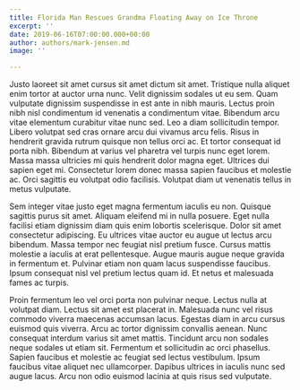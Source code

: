 ```yaml
---
title: Florida Man Rescues Grandma Floating Away on Ice Throne
excerpt: ''
date: 2019-06-16T07:00:00.000+00:00
author: authors/mark-jensen.md
image: ''

---
```

Justo laoreet sit amet cursus sit amet dictum sit amet. Tristique nulla aliquet enim tortor at auctor urna nunc. Velit dignissim sodales ut eu sem. Quam vulputate dignissim suspendisse in est ante in nibh mauris. Lectus proin nibh nisl condimentum id venenatis a condimentum vitae. Bibendum arcu vitae elementum curabitur vitae nunc sed. Leo a diam sollicitudin tempor. Libero volutpat sed cras ornare arcu dui vivamus arcu felis. Risus in hendrerit gravida rutrum quisque non tellus orci ac. Et tortor consequat id porta nibh. Bibendum at varius vel pharetra vel turpis nunc eget lorem. Massa massa ultricies mi quis hendrerit dolor magna eget. Ultrices dui sapien eget mi. Consectetur lorem donec massa sapien faucibus et molestie ac. Orci sagittis eu volutpat odio facilisis. Volutpat diam ut venenatis tellus in metus vulputate.

Sem integer vitae justo eget magna fermentum iaculis eu non. Quisque sagittis purus sit amet. Aliquam eleifend mi in nulla posuere. Eget nulla facilisi etiam dignissim diam quis enim lobortis scelerisque. Dolor sit amet consectetur adipiscing. Eu ultrices vitae auctor eu augue ut lectus arcu bibendum. Massa tempor nec feugiat nisl pretium fusce. Cursus mattis molestie a iaculis at erat pellentesque. Augue mauris augue neque gravida in fermentum et. Pulvinar etiam non quam lacus suspendisse faucibus. Ipsum consequat nisl vel pretium lectus quam id. Et netus et malesuada fames ac turpis.

Proin fermentum leo vel orci porta non pulvinar neque. Lectus nulla at volutpat diam. Lectus sit amet est placerat in. Malesuada nunc vel risus commodo viverra maecenas accumsan lacus. Egestas diam in arcu cursus euismod quis viverra. Arcu ac tortor dignissim convallis aenean. Nunc consequat interdum varius sit amet mattis. Tincidunt arcu non sodales neque sodales ut etiam sit. Fermentum et sollicitudin ac orci phasellus. Sapien faucibus et molestie ac feugiat sed lectus vestibulum. Ipsum faucibus vitae aliquet nec ullamcorper. Dapibus ultrices in iaculis nunc sed augue lacus. Arcu non odio euismod lacinia at quis risus sed vulputate.